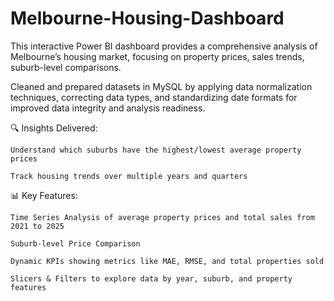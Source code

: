 # Melbourne-Housing-Dashboard
This interactive Power BI dashboard provides a comprehensive analysis of Melbourne’s housing market, focusing on property prices, sales trends, suburb-level comparisons.

Cleaned and prepared datasets in MySQL by applying data normalization techniques, correcting data types, and standardizing date formats for improved data integrity and analysis readiness.

🔍 Insights Delivered:

    Understand which suburbs have the highest/lowest average property prices

    Track housing trends over multiple years and quarters

📊 Key Features:

    Time Series Analysis of average property prices and total sales from 2021 to 2025

    Suburb-level Price Comparison

    Dynamic KPIs showing metrics like MAE, RMSE, and total properties sold

    Slicers & Filters to explore data by year, suburb, and property features
